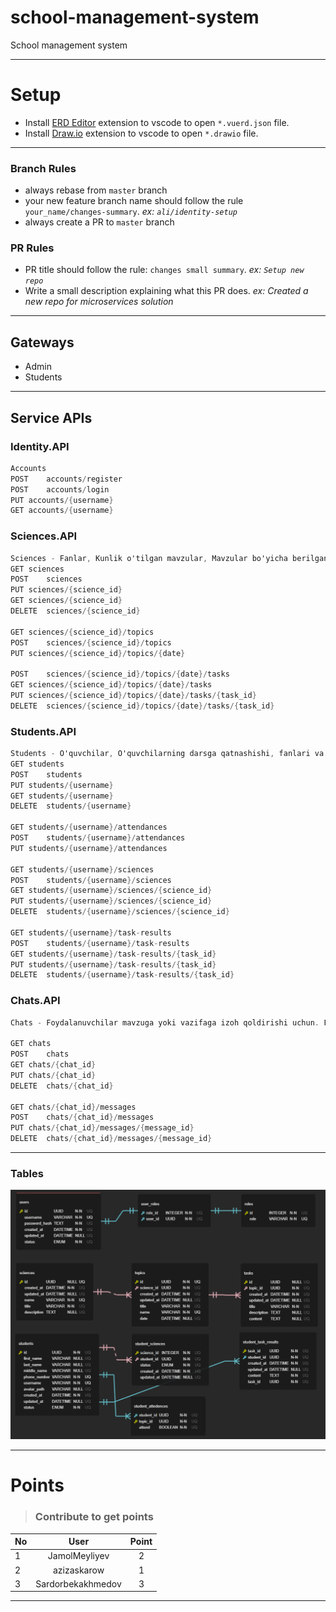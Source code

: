 # school-management-system
School management system

***
# Setup
- Install [ERD Editor](https://marketplace.visualstudio.com/items?itemName=dineug.vuerd-vscode) extension to vscode to open `*.vuerd.json` file.
- Install [Draw.io](https://marketplace.visualstudio.com/items?itemName=hediet.vscode-drawio) extension to vscode to open `*.drawio` file.
***

### Branch Rules
- always rebase from `master` branch
- your new feature branch name should follow the rule `your_name/changes-summary`. *ex: `ali/identity-setup`*
- always create a PR to `master` branch

### PR Rules
- PR title should follow the rule: `changes small summary`. *ex: `Setup new repo`*
- Write a small description explaining what this PR does. *ex: Created a new repo for microservices solution*

***

## Gateways

- Admin
- Students

***

## Service APIs

### Identity.API
```C#
Accounts
POST	accounts/register
POST	accounts/login
PUT	accounts/{username}
GET	accounts/{username}
```

### Sciences.API
```C#
Sciences - Fanlar, Kunlik o'tilgan mavzular, Mavzular bo'yicha berilgan vazifalar
GET	sciences
POST	sciences
PUT	sciences/{science_id}
GET	sciences/{science_id}
DELETE  sciences/{science_id}

GET	sciences/{science_id}/topics
POST    sciences/{science_id}/topics
PUT	sciences/{science_id}/topics/{date}

POST    sciences/{science_id}/topics/{date}/tasks
GET	sciences/{science_id}/topics/{date}/tasks
PUT	sciences/{science_id}/topics/{date}/tasks/{task_id}
DELETE  sciences/{science_id}/topics/{date}/tasks/{task_id}

```

### Students.API
```C#
Students - O'quvchilar, O'quvchilarning darsga qatnashishi, fanlari va mavzu bo'yicha berilgan topshiriqlar natijalari
GET	students
POST	students
PUT	students/{username}
GET	students/{username}
DELETE  students/{username}

GET	students/{username}/attendances
POST	students/{username}/attendances
PUT	students/{username}/attendances

GET	students/{username}/sciences
POST	students/{username}/sciences
GET	students/{username}/sciences/{science_id}
PUT	students/{username}/sciences/{science_id}
DELETE  students/{username}/sciences/{science_id}

GET	students/{username}/task-results
POST	students/{username}/task-results
GET	students/{username}/task-results/{task_id}
PUT	students/{username}/task-results/{task_id}
DELETE  students/{username}/task-results/{task_id}

```

### Chats.API
```C#
Chats - Foydalanuvchilar mavzuga yoki vazifaga izoh qoldirishi uchun. Foydalanuvchilar bir biri bilan va fan bo'yicha ochilgan guruhda suhbatlashishi mumkin

GET	chats
POST	chats
GET	chats/{chat_id}
PUT	chats/{chat_id}
DELETE  chats/{chat_id}

GET	chats/{chat_id}/messages
POST	chats/{chat_id}/messages
PUT	chats/{chat_id}/messages/{message_id}
DELETE  chats/{chat_id}/messages/{message_id}

```

***
### Tables
![Diagram](/school-management-db-diagram.png?raw=true)

***

# Points

> ### Contribute to get points

| No | User | Point |
| :---         |     :---:      |    :---:      |
| 1 | JamolMeyliyev | 2 |
| 2 | azizaskarow | 1 |
| 3 | Sardorbekakhmedov | 3 |
***
